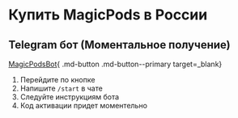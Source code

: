 # Купить MagicPods в России

## Telegram бот (Моментальное получение)

[MagicPodsBot](https://t.me/MagicPodsBot){ .md-button .md-button--primary target=_blank}

1. Перейдите по кнопке 
2. Напишите `/start` в чате
3. Следуйте инструкциям бота
4. Код активации придет моментельно
